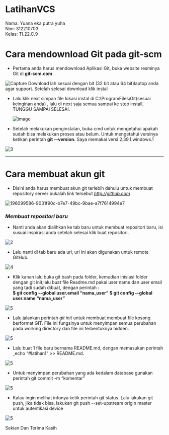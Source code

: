 # LatihanVCS
Nama: Yuana eka putra yuha<br>
Nim: 312210703<br>
Kelas: TI.22.C.9<br>

# Cara mendownload Git pada git-scm

- Pertama anda harus mendownload Aplikasi  Git, buka website resminya Git  di **git-scm.com** .

![Capture](https://user-images.githubusercontent.com/47426095/196143840-b4702fcf-402a-4231-9057-16b03768fe0f.JPG)
Download lah sesuai dengan bit (32 bit atau 64 bit)laptop anda agar support. Setelah selesai download klik instal

- Lalu klik next simpan file lokasi instal di C:\ProgramFiles\Git(sesuai keinginan anda) , lalu di next saja semua sampai ke step install, TUNGGU SAMPAI SELESAI.

  ![image](https://user-images.githubusercontent.com/56957725/67549597-d8d67380-f72e-11e9-9387-456db6ca1fb8.png)
  
- Setelah melakukan penginstalan, buka cmd untuk mengetahui apakah sudah bisa melakukan proses atau belum. Untuk mengetahui versinya ketikan perintah **git --version.**  Saya memakai versi 2.39.1.windows.1

![3](https://user-images.githubusercontent.com/123886012/215353855-389ff9de-168e-4e00-b4d0-8570ba498b50.jpg)

--------------------------------------------------------------------------------------------------------------------------------------------------------------------------------------------------------------------------------------------------------------
# Cara membuat akun git
- Disini anda harus membuat akun git terlebih dahulu  untuk membuat repository server bukalah link tersebut *http://github.com*

![196099586-9031f90c-b7e7-49bc-9bae-a7f7614994e7](https://user-images.githubusercontent.com/123886012/215354075-d02014a7-232e-488f-aad8-f11c37c36602.png)

### _Membuat repositori baru_

- Nanti anda akan dialihkan ke tab baru untuk membuat repositori baru, isi susuai inspirasi anda setelah selesai klik buat repositori.

![2](https://user-images.githubusercontent.com/123886012/215354290-80e85fbc-b1fc-44eb-81f4-1eff825a7bd6.jpg)

- Lalu nanti di tab baru ada url, url ini akan digunakan untuk remote GitHub.

![4](https://user-images.githubusercontent.com/123886012/215354255-2746de01-fe15-4bc6-b828-f8cd9efe53ee.jpg)

- Klik kanan lalu buka git bash pada folder, kemudian inisiasi folder dengan git init,lalu buat file Readme.md pakai user name dan user email yang tadi sudah dibuat, dengan perintah : 	
      **$ git config --global user.email “nama_user”**
      **$ git config --global user.name “nama_user”**

![5](https://user-images.githubusercontent.com/123886012/215354519-55d7b1f7-7a7a-4ece-b3dd-5272be33d0b2.jpg)

- Lalu jalankan perintah *git init* untuk membuat membuat file kosong berformat GIT. File ini fungsinya untuk menyimpan semua perubahan pada working directory dan file ini terbentuknya hidden.

![5](https://user-images.githubusercontent.com/123886012/215355393-7333fe50-ac4a-4ec7-b0c8-9bfadd851b70.jpg)

- Lalu buat 1 file baru bernama README.md, dengan memasukan perintah _echo “#latihan1” >> README.md.

![5](https://user-images.githubusercontent.com/123886012/215355470-0c5337a6-d5ac-4d97-90ee-fc2f2e5aa2d1.jpg)

- Untuk menyimpan perubahan yang ada kedalam database gunakan perintah git commit -m “komentar"

![5](https://user-images.githubusercontent.com/123886012/215355983-5a591b33-0df1-4df5-b951-e62926e9cedc.jpg)


- Kalau ingin melihat infonya ketik perintah git status. Lalu lakukan git push, jika tidak bisa, lakukan git push --set-upstream origin master untuk autentikasi device

![5](https://user-images.githubusercontent.com/123886012/215356067-ea30f0ba-072c-4632-9b51-8444a78cf084.jpg)

Sekian Dan Terima Kasih



